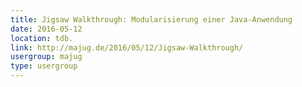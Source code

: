 ```yaml
---
title: Jigsaw Walkthrough: Modularisierung einer Java-Anwendung
date: 2016-05-12
location: tdb.
link: http://majug.de/2016/05/12/Jigsaw-Walkthrough/
usergroup: majug
type: usergroup
---
```

